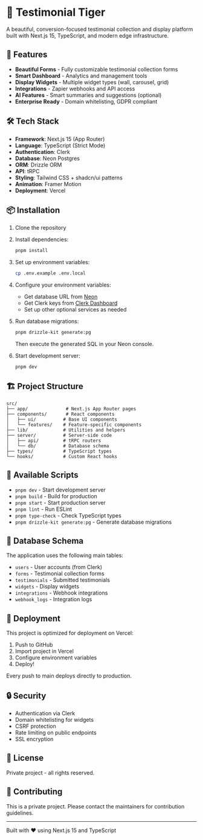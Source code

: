 # 🐅 Testimonial Tiger

A beautiful, conversion-focused testimonial collection and display platform built with Next.js 15, TypeScript, and modern edge infrastructure.

## 🚀 Features

- **Beautiful Forms** - Fully customizable testimonial collection forms
- **Smart Dashboard** - Analytics and management tools
- **Display Widgets** - Multiple widget types (wall, carousel, grid)
- **Integrations** - Zapier webhooks and API access
- **AI Features** - Smart summaries and suggestions (optional)
- **Enterprise Ready** - Domain whitelisting, GDPR compliant

## 🛠 Tech Stack

- **Framework**: Next.js 15 (App Router)
- **Language**: TypeScript (Strict Mode)
- **Authentication**: Clerk
- **Database**: Neon Postgres
- **ORM**: Drizzle ORM
- **API**: tRPC
- **Styling**: Tailwind CSS + shadcn/ui patterns
- **Animation**: Framer Motion
- **Deployment**: Vercel

## 📦 Installation

1. Clone the repository
2. Install dependencies:

   ```bash
   pnpm install
   ```

3. Set up environment variables:

   ```bash
   cp .env.example .env.local
   ```

4. Configure your environment variables:
   - Get database URL from [Neon](https://neon.tech)
   - Get Clerk keys from [Clerk Dashboard](https://clerk.com)
   - Set up other optional services as needed

5. Run database migrations:

   ```bash
   pnpm drizzle-kit generate:pg
   ```

   Then execute the generated SQL in your Neon console.

6. Start development server:
   ```bash
   pnpm dev
   ```

## 🏗 Project Structure

```
src/
├── app/              # Next.js App Router pages
├── components/       # React components
│   ├── ui/          # Base UI components
│   └── features/    # Feature-specific components
├── lib/             # Utilities and helpers
├── server/          # Server-side code
│   ├── api/         # tRPC routers
│   └── db/          # Database schema
├── types/           # TypeScript types
└── hooks/           # Custom React hooks
```

## 🔧 Available Scripts

- `pnpm dev` - Start development server
- `pnpm build` - Build for production
- `pnpm start` - Start production server
- `pnpm lint` - Run ESLint
- `pnpm type-check` - Check TypeScript types
- `pnpm drizzle-kit generate:pg` - Generate database migrations

## 📝 Database Schema

The application uses the following main tables:

- `users` - User accounts (from Clerk)
- `forms` - Testimonial collection forms
- `testimonials` - Submitted testimonials
- `widgets` - Display widgets
- `integrations` - Webhook integrations
- `webhook_logs` - Integration logs

## 🚀 Deployment

This project is optimized for deployment on Vercel:

1. Push to GitHub
2. Import project in Vercel
3. Configure environment variables
4. Deploy!

Every push to main deploys directly to production.

## 🔒 Security

- Authentication via Clerk
- Domain whitelisting for widgets
- CSRF protection
- Rate limiting on public endpoints
- SSL encryption

## 📄 License

Private project - all rights reserved.

## 🤝 Contributing

This is a private project. Please contact the maintainers for contribution guidelines.

---

Built with ❤️ using Next.js 15 and TypeScript
